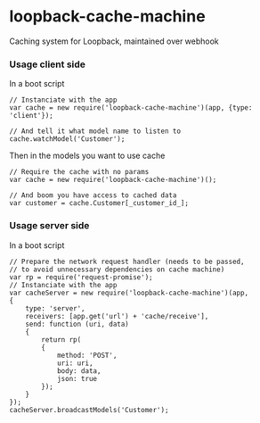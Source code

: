 # loopback-cache-machine
Caching system for Loopback, maintained over webhook

### Usage client side

In a boot script
```
// Instanciate with the app
var cache = new require('loopback-cache-machine')(app, {type: 'client'});

// And tell it what model name to listen to
cache.watchModel('Customer');
```

Then in the models you want to use cache
```
// Require the cache with no params
var cache = new require('loopback-cache-machine')();

// And boom you have access to cached data
var customer = cache.Customer[_customer_id_];
```


### Usage server side

In a boot script
```
// Prepare the network request handler (needs to be passed,
// to avoid unnecessary dependencies on cache machine)
var rp = require('request-promise');
// Instanciate with the app
var cacheServer = new require('loopback-cache-machine')(app,
{
    type: 'server',
    receivers: [app.get('url') + 'cache/receive'],
    send: function (uri, data)
    {
        return rp(
        {
            method: 'POST',
            uri: uri,
            body: data,
            json: true
        });
    }
});
cacheServer.broadcastModels('Customer');
```
